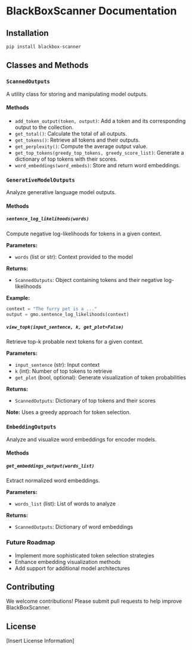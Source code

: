 # BlackBoxScanner Documentation

## Installation

```bash
pip install blackbox-scanner
```

## Classes and Methods

### `ScannedOutputs`

A utility class for storing and manipulating model outputs.

#### Methods

- `add_token_output(token, output)`: Add a token and its corresponding output to the collection.
- `get_total()`: Calculate the total of all outputs.
- `get_tokens()`: Retrieve all tokens and their outputs.
- `get_perplexity()`: Compute the average output value.
- `get_top_tokens(greedy_top_tokens, greedy_score_list)`: Generate a dictionary of top tokens with their scores.
- `word_embeddings(word_embeds)`: Store and return word embeddings.

### `GenerativeModelOutputs`

Analyze generative language model outputs.

#### Methods

##### `sentence_log_likelihoods(words)`

Compute negative log-likelihoods for tokens in a given context.

**Parameters:**
- `words` (list or str): Context provided to the model

**Returns:** 
- `ScannedOutputs`: Object containing tokens and their negative log-likelihoods

**Example:**
```python
context = "The furry pet is a ..."
output = gmo.sentence_log_likelihoods(context)
```

##### `view_topk(input_sentence, k, get_plot=False)`

Retrieve top-k probable next tokens for a given context.

**Parameters:**
- `input_sentence` (str): Input context
- `k` (int): Number of top tokens to retrieve
- `get_plot` (bool, optional): Generate visualization of token probabilities

**Returns:**
- `ScannedOutputs`: Dictionary of top tokens and their scores

**Note:** Uses a greedy approach for token selection.

### `EmbeddingOutputs`

Analyze and visualize word embeddings for encoder models.

#### Methods

##### `get_embeddings_output(words_list)`

Extract normalized word embeddings.

**Parameters:**
- `words_list` (list): List of words to analyze

**Returns:**
- `ScannedOutputs`: Dictionary of word embeddings

### Future Roadmap

- Implement more sophisticated token selection strategies
- Enhance embedding visualization methods
- Add support for additional model architectures

## Contributing

We welcome contributions! Please submit pull requests to help improve BlackBoxScanner.

## License

[Insert License Information]
